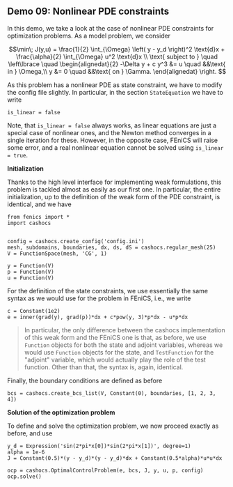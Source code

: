 ## Demo 09: Nonlinear PDE constraints

In this demo, we take a look at the case of nonlinear PDE constraints for optimization
problems. As a model problem, we consider

$$\min\; J(y,u) = \frac{1}{2} \int_{\Omega} \left( y - y_d \right)^2 \text{d}x + \frac{\alpha}{2} \int_{\Omega} u^2 \text{d}x \\
\text{ subject to } \quad \left\lbrace \quad
\begin{alignedat}{2}
-\Delta y + c y^3 &= u \quad &&\text{ in } \Omega,\\
y &= 0 \quad &&\text{ on } \Gamma.
\end{alignedat} \right.
$$

As this problem has a nonlinear PDE as state constraint, we have to modify the config
file slightly. In particular, in the section `StateEquation` we have to write

    is_linear = false

Note, that `is_linear = false` always works, as linear equations are just a special case
of nonlinear ones, and the Newton method converges in a single iteration for these.
However, in the opposite case, FEniCS will raise some error, and a real nonlinear
equation cannot be solved using `is_linear = true`.

**Initialization**

Thanks to the high level interface for implementing weak formulations, this problem
is tackled almost as easily as our first one. In particular, the entire initialization,
up to the definition of the weak form of the PDE constraint, is identical, and we have

    from fenics import *
    import cashocs


    config = cashocs.create_config('config.ini')
    mesh, subdomains, boundaries, dx, ds, dS = cashocs.regular_mesh(25)
    V = FunctionSpace(mesh, 'CG', 1)

    y = Function(V)
    p = Function(V)
    u = Function(V)

For the definition of the state constraints, we use essentially the same syntax as
we would use for the problem in FEniCS, i.e., we write

    c = Constant(1e2)
    e = inner(grad(y), grad(p))*dx + c*pow(y, 3)*p*dx - u*p*dx

> In particular, the only difference between the cashocs implementation of this weak form
> and the FEniCS one is that, as before, we use `Function` objects for both the state and
> adjoint variables, whereas we would use `Function` objects for the state, and
> `TestFunction` for the "adjoint" variable, which would actually play the role of the
> test function. Other than that, the syntax is, again, identical.

Finally, the boundary conditions are defined as before

    bcs = cashocs.create_bcs_list(V, Constant(0), boundaries, [1, 2, 3, 4])

**Solution of the optimization problem**

To define and solve the optimization problem, we now proceed exactly as before, and use

    y_d = Expression('sin(2*pi*x[0])*sin(2*pi*x[1])', degree=1)
    alpha = 1e-6
    J = Constant(0.5)*(y - y_d)*(y - y_d)*dx + Constant(0.5*alpha)*u*u*dx

    ocp = cashocs.OptimalControlProblem(e, bcs, J, y, u, p, config)
    ocp.solve()
